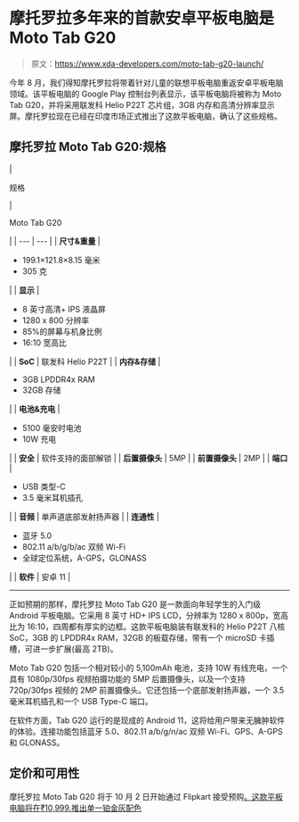 # 摩托罗拉多年来的首款安卓平板电脑是 Moto Tab G20

> 原文：<https://www.xda-developers.com/moto-tab-g20-launch/>

今年 8 月，我们得知摩托罗拉将带着针对儿童的联想平板电脑重返安卓平板电脑领域。该平板电脑的 Google Play 控制台列表显示，该平板电脑将被称为 Moto Tab G20，并将采用联发科 Helio P22T 芯片组，3GB 内存和高清分辨率显示屏。摩托罗拉现在已经在印度市场正式推出了这款平板电脑，确认了这些规格。

## 摩托罗拉 Moto Tab G20:规格

| 

规格

 | 

Moto Tab G20

 |
| --- | --- |
| **尺寸&重量** | 

*   199.1×121.8×8.15 毫米
*   305 克

 |
| **显示** | 

*   8 英寸高清+ IPS 液晶屏
*   1280 x 800 分辨率
*   85%的屏幕与机身比例
*   16:10 宽高比

 |
| **SoC** | 联发科 Helio P22T |
| **内存&存储** | 

*   3GB LPDDR4x RAM
*   32GB 存储

 |
| **电池&充电** | 

*   5100 毫安时电池
*   10W 充电

 |
| **安全** | 软件支持的面部解锁 |
| **后置摄像头** | 5MP |
| **前置摄像头** | 2MP |
| **端口** | 

*   USB 类型-C
*   3.5 毫米耳机插孔

 |
| **音频** | 单声道底部发射扬声器 |
| **连通性** | 

*   蓝牙 5.0
*   802.11 a/b/g/b/ac 双频 Wi-Fi
*   全球定位系统，A-GPS，GLONASS

 |
| **软件** | 安卓 11 |

* * *

正如预期的那样，摩托罗拉 Moto Tab G20 是一款面向年轻学生的入门级 Android 平板电脑。它采用 8 英寸 HD+ IPS LCD，分辨率为 1280 x 800p，宽高比为 16:10，四周都有厚实的边框。这款平板电脑装有联发科的 Helio P22T 八核 SoC，3GB 的 LPDDR4x RAM，32GB 的板载存储，带有一个 microSD 卡插槽，可进一步扩展(最高 2TB)。

Moto Tab G20 包括一个相对较小的 5,100mAh 电池，支持 10W 有线充电，一个具有 1080p/30fps 视频拍摄功能的 5MP 后置摄像头，以及一个支持 720p/30fps 视频的 2MP 前置摄像头。它还包括一个底部发射扬声器，一个 3.5 毫米耳机插孔和一个 USB Type-C 端口。

在软件方面，Tab G20 运行的是现成的 Android 11，这将给用户带来无臃肿软件的体验。连接功能包括蓝牙 5.0、802.11 a/b/g/n/ac 双频 Wi-Fi、GPS、A-GPS 和 GLONASS。

## 定价和可用性

摩托罗拉 Moto Tab G20 将于 10 月 2 日开始通过 Flipkart 接受预购[。这款平板电脑将在₹10,999.推出单一铂金灰配色](https://www.flipkart.com/motorola-tab-g20-3-gb-ram-32-rom-8-inch-wi-fi-only-tablet-platinum-grey/p/itmb02fa4e64b53c?pid=TABG5U34FZPDS3XR)